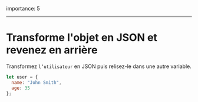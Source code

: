 importance: 5

---

# Transforme l'objet en JSON et revenez en arrière

Transformez `l’utilisateur` en JSON puis relisez-le dans une autre variable.

```js
let user = {
  name: "John Smith",
  age: 35
};
```
